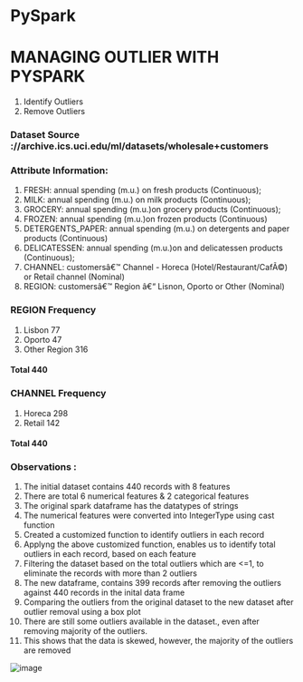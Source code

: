 # PySpark

# MANAGING OUTLIER WITH PYSPARK
1. Identify Outliers 
2. Remove Outliers 
 
### Dataset Source ://archive.ics.uci.edu/ml/datasets/wholesale+customers

### Attribute Information:

1. FRESH: annual spending (m.u.) on fresh products (Continuous);
1. MILK: annual spending (m.u.) on milk products (Continuous);
1. GROCERY: annual spending (m.u.)on grocery products (Continuous);
1. FROZEN: annual spending (m.u.)on frozen products (Continuous)
1. DETERGENTS_PAPER: annual spending (m.u.) on detergents and paper products (Continuous)
1. DELICATESSEN: annual spending (m.u.)on and delicatessen products (Continuous);
1. CHANNEL: customersâ€™ Channel - Horeca (Hotel/Restaurant/CafÃ©) or Retail channel (Nominal)
1. REGION: customersâ€™ Region â€“ Lisnon, Oporto or Other (Nominal)

### REGION Frequency
1. Lisbon 77
1. Oporto 47
1. Other Region 316
#### Total 440

### CHANNEL Frequency
1. Horeca 298
1. Retail 142

#### Total 440

 
### Observations :

1. The initial dataset contains 440 records with 8 features
1. There are total 6 numerical features & 2 categorical features
1. The original spark dataframe has the datatypes of strings
1. The numerical features were converted into IntegerType using cast function
1. Created a customized function to identify outliers in each record
1. Applyng the above customized function, enables us to identify total outliers in each record, based on each feature
1. Filtering the dataset based on the total outliers which are <=1, to eliminate the records with more than 2 outliers
1. The new dataframe, contains 399 records after removing the outliers against 440 records in the inital data frame
1. Comparing the outliers from the original dataset to the new dataset after outlier removal using a box plot
1. There are still some outliers available in the dataset., even after removing majority of the outliers.
1. This shows that the data is skewed, however, the majority of the outliers are removed



![image](https://github.com/user-attachments/assets/f83ad30a-1a7d-40f0-92ad-0f92ee93db7c)


